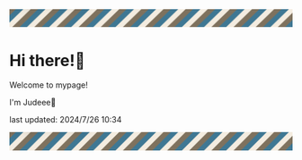 <!-- Header image -->
<img src="./pokemon/pokemon_12.png" width="1000">

# Hi there!👋

Welcome to mypage!

I'm Judeee🐷

last updated: 2024/7/26 10:34

<!-- Footer image -->
<img src="./pokemon/pokemon_12.png" width="1000">
